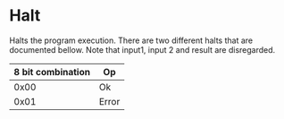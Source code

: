 # Halt

Halts the program execution. There are two different halts that are documented bellow. Note that input1, input 2 and result are disregarded.

| 8 bit combination | Op     |
|-------------------|--------|
| 0x00              | Ok     |
| 0x01              | Error  |
